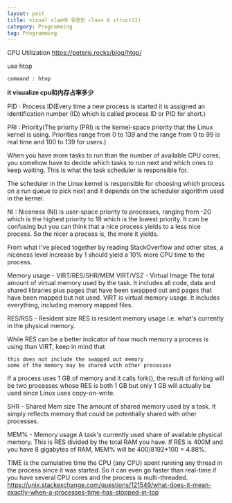 ```yaml
---
layout: post
title: visual slam에 유용한 class & struct(1)
category: Programming
tag: Programming
---
```


CPU Utilization
https://peteris.rocks/blog/htop/

use htop

```
command : htop
```

**it visualize cpu和内存占率多少**

PID : Process ID(Every time a new process is started it is assigned an identification number (ID) which is called process ID or PID for short.)

PRI :
Priority(The priority (PRI) is the kernel-space priority that the Linux kernel is using. Priorities range from 0 to 139 and the range from 0 to 99 is real time and 100 to 139 for users.)

When you have more tasks to run than the number of available CPU cores, you somehow have to decide which tasks to run next and which ones to keep waiting. This is what the task scheduler is responsible for.

The scheduler in the Linux kernel is responsible for choosing which process on a run queue to pick next and it depends on the scheduler algorithm used in the kernel.

NI : Niceness (NI) is user-space priority to processes, ranging from -20 which is the highest priority to 19 which is the lowest priority. It can be confusing but you can think that a nice process yields to a less nice process. So the nicer a process is, the more it yields.

From what I've pieced together by reading StackOverflow and other sites, a niceness level increase by 1 should yield a 10% more CPU time to the process.

Memory usage - VIRT/RES/SHR/MEM
VIRT/VSZ - Virtual Image
The total amount of virtual memory used by the task. It includes all code, data and shared libraries plus pages that have been swapped out and pages that have been mapped but not used.
VIRT is virtual memory usage. It includes everything, including memory mapped files.

RES/RSS - Resident size
RES is resident memory usage i.e. what's currently in the physical memory.

While RES can be a better indicator of how much memory a process is using than VIRT, keep in mind that

    this does not include the swapped out memory
    some of the memory may be shared with other processes

If a process uses 1 GB of memory and it calls fork(), the result of forking will be two processes whose RES is both 1 GB but only 1 GB will actually be used since Linux uses copy-on-write.

SHR - Shared Mem size
The amount of shared memory used by a task. It simply reflects memory that could be potentially shared with other processes.

MEM% - Memory usage
A task's currently used share of available physical memory.
This is RES divided by the total RAM you have.
If RES is 400M and you have 8 gigabytes of RAM, MEM% will be 400/8192*100 = 4.88%.

TIME is the cumulative time the CPU (any CPU) spent running any thread in the process since it was started. So it can even go faster than real-time if you have several CPU cores and the process is multi-threaded.
https://unix.stackexchange.com/questions/121549/what-does-it-mean-exactly-when-a-processes-time-has-stopped-in-top
